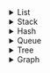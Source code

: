 



<details>
  <summary>List</summary>
  
  ## List
  **순서를 가지고 일렬로 나열한 데이터의 모임**
  - 배열로 구현하면 데이터의 삽입 삭제에서 무조건 O(N), 링크드 리스트는 O(1)
  - 배열에선 인덱스로 특정노드르 바로 가져올 수 있지만, 링크드리스트는 순차탐색을 해야한다.
  - 탐색 또는 정렬을 자주하면 **배열**로, 추가/삭제가 많으면 **연결리스트**로
  
  ### 배열로 구현
  - 삽입, 삭제시 불리: O(N)
  - 메모리 효율 불리: 사용하지않는 메모리도 계속 예약해놔야해서
  - 인덱스탐색, 정렬시 유리: 인덱스로 노드 불러오는것이 O(1)이라서 유리
  
  ### Linked List로 구현
  - 삽입, 삭제시 유리: O(1) (노드를 알고 있다면)
  - 메모리 효율 유리: 사용하는 메모리만 예약
  - 탐색시 무조건 순차탐색이라 불리
  - 정렬시 불리
 
</details>
  

<details>
  <summary>Stack</summary>
  
  ## Stack
  **Last In First Out의 자료구조. 데이터를 위로쌓듯이올리고, 뺄때 위에서 뺀다.**
  
  - 배열이든, 연결리스트든 간단하게 구현 가능
  - 운영체제에서는.... 프로세스를 구성하는 4개 요소중 한 부분.
    - 어떤함수든 호출되는 순간 그 함수를 위한 stack frame이 할당됨.
    - 해당 함수가 종료될때, stack frame을 다 걷어내고 그 아래에 return값을 반환해서 자신을 호출한 함수에게 return값 전달
    - 그래프 탐색알고리즘인 DFS 구현시, 잘 사용되는 자료구조.
</details>

<details>
  <summary>Hash</summary>
  
  ## Hash
  **key 로 data를 O(1)에 찾는 자료구조. 사실 배열이라고 보면 된다.**
  
</details>
  
<details>
  <summary>Queue</summary>
  
  ## Queue
  ** First Input First Out의 자료구조 **
  
  - Enque, Deque 연산으로 데이터를 넣거나 뺀다.
  - 배열로구현시 Deque하게되면 앞에가 비어서 땡겨주는 연산을 하느라 O(N)이 될수있는데, 이때문에 배열로 구현할땐 원형 큐로 구현 한다.
  - Linked List로 구현하면 간단하게 구현 가능
  
## Priority Queue
**Queue의 일종인데, Deque시 순서상관없이 가장 높은 우선순위를 가진 노드가 빠져 나온다는 점이 다르다.**
  
  - 배열 혹은 링크드리스트로 구현(잘안쓰임)
    - 데이터의 추가, 삭제시 항상 정렬이 되어있어야 하기때문에 최소 O(NlogN) 시간복잡도 든다.
    
  - **힙트리** 자료구조로 구현(잘쓰임)
    - Enque: O(log N) 
      - 추가할땐 가장 말단노드에 추가한후 위로 올라가면서 heapify 해나간다
    - Deque: O(log N) 
      - 루트노드를 빼고, 말단노드를 루트노드로 바꾼후, 아래로 내려가며 heapify 한다.
</details>
  
<details>
  <summary>Tree</summary>
  
  ## Tree  
  **싸이클이 없는 그래프. 루트노드가 정의되어 있음.**
- 이진트리(Binary Tree)
  - 이진트리 종류
    - full binary tree: 모든 노드의 자식은 0개나 2개
    - perfect binary tree: 모든 리프노드의 높이가 같다.
    - complete binary tree: 위에서 아래로, 왼쪽에서 오른쪽으로 빠짐없이 채워져있는 트리.
  - 이진트리 순회방법
    - in-order  : 왼,나,오 (스택 or 재귀로 구현)
    - pre-order : 나,왼,오 (스택 or 재귀로 구현)
    - post-order: 왼,오,나 (스택 or 재귀로 구현)
    - level-order: BFS처럼, 레벨순서로 방문함(큐로 구현)
  - 이진 탐색 트리(Binary Search Tree, BST)
    - 이진트리의 일종으로, 특정 규칙에 따라 노드의 위치가 결정되는데, 그 규칙은 "왼쪽자식노드<=부모노드<=오른쪽자식노드" 임
    - 탐색/삽입/삭제 모두 O(log N)
    - AVL트리등을 사용하여 tree가 skew되는상황을 막지않으면, 탐색에 O(N)이 소요될 수도 있다.
  - AVL-tree(균형 이진 탐색 트리1)
    - binary tree
    - 규칙: "모든 노드에서 오른쪽 트리와 왼쪽 트리의 height차이가 1 이하"
    - 삽입/삭제를 할 때마다 균형이 안맞는것을 맞추기위해 트리의 일부를 왼쪽 혹은 오른쪽으로 회전시켜야 함
    - 균형은 아래의 Red-black tree보다 훨씬 잘 잡히지만, 그렇기 때문에 Red-black tree보다 삽입과 제거가 느리고 탐색자체는 빠르다. 그래서 보통 자가 균형 이진 탐색 트리가 필요한경우, Red-black tree 사용한다.
  - Red-black tree(균형 이진 탐색 트리2)
    - 이상적인 상황이든, 최악의 상황이든 상관없이 탐색/삽입/삭제 모두 시간복잡도 O(log N)이다. ~~궁극의 트리~~
    
  - 힙(Heap)
    - full binary tree(위에서아래로, 왼쪽에서오른쪽으로 빈틈없음)
    - 규칙: "부모노드가 자식노드보다 항상 값이 크다"
    - priority queue만들때 사용하는 자료구조
  
  - B-tree
    - ![B-tree](https://upload.wikimedia.org/wikipedia/commons/thumb/6/65/B-tree.svg/600px-B-tree.svg.png)
    - 데이터베이스와, 파일 시스템에서 널리 사용되는 트리 자료구조
    - 모든 노드에 있는 값들은 정렬되어 있는 상태이며, 각노드마다 order를 나타내는 숫자인 m개의 자식을 가질 수 있다.
    - 이 B-tree를 B-tree of order m 이라고 한다.
    - B-tree는 노드의 접근시간이 노드에서의연산시간에 비해 훨씬 길 경우, 다른 구현 방식에 비해 상당한 이점을 가지고 있다(?)
</details>

<details>
  <summary>Graph</summary>
  
  ## Graph
  **Vertex와 Edge로 구성되어 있는 자료구조**
  1. 그래프 탐색 알고리즘
    - BFS
    - DFS
    
  2. MST(Minimum Spanning Tree) 알고리즘
    - 모든 Vertex를 연결하는 최소비용을 구하는 방법
    - prim 알고리즘
    - kruskal 알고리즘
    
  3. Shortest Path
    - 특정 노드에서 나머지노드의 최소길이를 구하는 방법
    - 다익스트라 알고리즘
</details>


